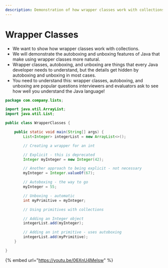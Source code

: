 ```yaml
---
description: Demonstration of how wrapper classes work with collections.
---
```


# Wrapper Classes

* We want to show how wrapper classes work with collections.
* We will demonstrate the autoboxing and unboxing features of Java that make using wrapper classes more natural.
* Wrapper classes, autoboxing, and unboxing are things that every Java developer needs to understand, but the details get hidden by autoboxing and unboxing in most cases.
* You need to understand this: wrapper classes, autoboxing, and unboxing are popular questions interviewers and evaluators ask to see how well you understand the Java language!

```java
package com.company.lists;

import java.util.ArrayList;
import java.util.List;

public class WrapperClasses {

    public static void main(String[] args) {
        List<Integer> integerList = new ArrayList<>();

        // Creating a wrapper for an int

        // Explicit - this is deprecated
        Integer myInteger = new Integer(42);

        // Another approach to being explicit - not necessary
        myInteger = Integer.valueOf(67);

        // Autoboxing - the way to go
        myInteger = 55;

        // Unboxing - automatic
        int myPrimitive = myInteger;

        // Using primitives with collections

        // Adding an Integer object
        integerList.add(myInteger);

        // Adding an int primitive - uses autoboxing
        integerList.add(myPrimitive);
    }

}
```

{% embed url="https://youtu.be/06XnU4MeIsw" %}

